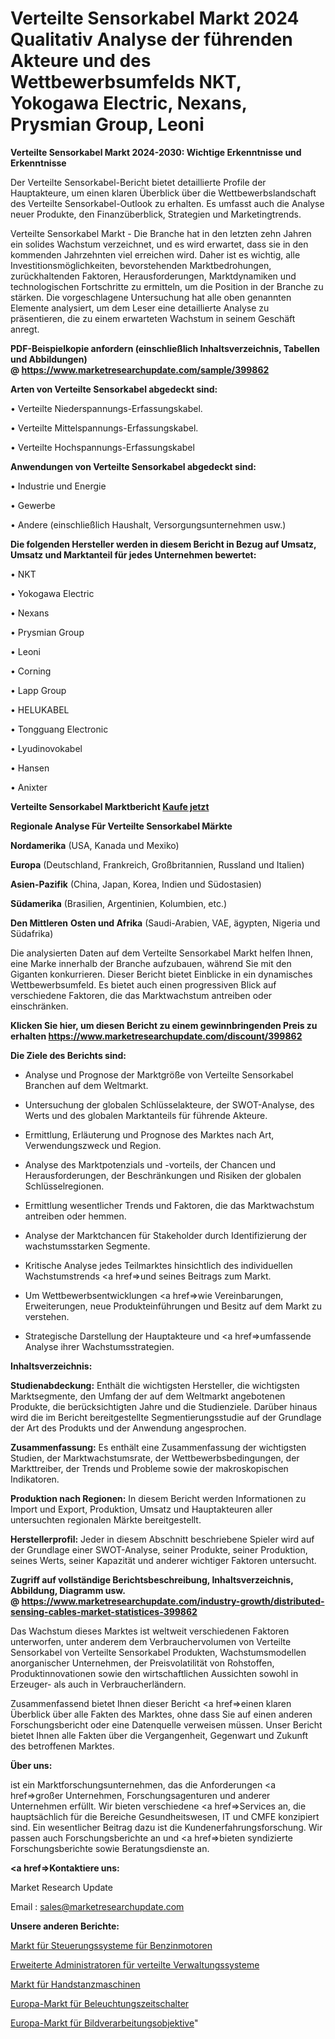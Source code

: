 # Verteilte Sensorkabel Markt 2024 Qualitativ Analyse der führenden Akteure und des Wettbewerbsumfelds NKT, Yokogawa Electric, Nexans, Prysmian Group, Leoni

<strong>Verteilte Sensorkabel Markt 2024-2030: Wichtige Erkenntnisse und Erkenntnisse</strong>

Der Verteilte Sensorkabel-Bericht bietet detaillierte Profile der Hauptakteure, um einen klaren Überblick über die Wettbewerbslandschaft des Verteilte Sensorkabel-Outlook zu erhalten. Es umfasst auch die Analyse neuer Produkte, den Finanzüberblick, Strategien und Marketingtrends.

Verteilte Sensorkabel Markt - Die Branche hat in den letzten zehn Jahren ein solides Wachstum verzeichnet, und es wird erwartet, dass sie in den kommenden Jahrzehnten viel erreichen wird. Daher ist es wichtig, alle Investitionsmöglichkeiten, bevorstehenden Marktbedrohungen, zurückhaltenden Faktoren, Herausforderungen, Marktdynamiken und technologischen Fortschritte zu ermitteln, um die Position in der Branche zu stärken. Die vorgeschlagene Untersuchung hat alle oben genannten Elemente analysiert, um dem Leser eine detaillierte Analyse zu präsentieren, die zu einem erwarteten Wachstum in seinem Geschäft anregt.

<strong><b>PDF-Beispielkopie anfordern (einschließlich Inhaltsverzeichnis, Tabellen und Abbildungen) @ </b></strong><strong><a href=https://www.marketresearchupdate.com/sample/399862><strong>https://www.marketresearchupdate.com/sample/399862</u></a></strong></strong>

<strong>Arten von Verteilte Sensorkabel abgedeckt sind:</strong>

• Verteilte Niederspannungs-Erfassungskabel.

• Verteilte Mittelspannungs-Erfassungskabel.

• Verteilte Hochspannungs-Erfassungskabel

<strong>Anwendungen von Verteilte Sensorkabel abgedeckt sind:</strong>

• Industrie und Energie

• Gewerbe

• Andere (einschließlich Haushalt, Versorgungsunternehmen usw.)

<strong>Die folgenden Hersteller werden in diesem Bericht in Bezug auf Umsatz, Umsatz und Marktanteil für jedes Unternehmen bewertet:</strong>

• NKT

• Yokogawa Electric

• Nexans

• Prysmian Group

• Leoni

• Corning

• Lapp Group

• HELUKABEL

• Tongguang Electronic

• Lyudinovokabel

• Hansen

• Anixter

<strong>Verteilte Sensorkabel Marktbericht <a href=https://www.marketresearchupdate.com/buynow/399862>Kaufe jetzt</a></strong>

<strong>Regionale Analyse Für Verteilte Sensorkabel Märkte</strong>

<strong>Nordamerika</strong> (USA, Kanada und Mexiko)

<strong>Europa</strong> (Deutschland, Frankreich, Großbritannien, Russland und Italien)

<strong>Asien-Pazifik</strong> (China, Japan, Korea, Indien und Südostasien)

<strong>Südamerika</strong> (Brasilien, Argentinien, Kolumbien, etc.)

<strong>Den Mittleren</strong> <strong>Osten und Afrika</strong> (Saudi-Arabien, VAE, ägypten, Nigeria und Südafrika)

Die analysierten Daten auf dem Verteilte Sensorkabel Markt helfen Ihnen, eine Marke innerhalb der Branche aufzubauen, während Sie mit den Giganten konkurrieren. Dieser Bericht bietet Einblicke in ein dynamisches Wettbewerbsumfeld. Es bietet auch einen progressiven Blick auf verschiedene Faktoren, die das Marktwachstum antreiben oder einschränken.

<strong>Klicken Sie hier, um diesen Bericht zu einem gewinnbringenden Preis zu erhalten
</strong><strong><a href=https://www.marketresearchupdate.com/discount/399862>https://www.marketresearchupdate.com/discount/399862</b></u></strong></a>

<strong>Die Ziele des Berichts sind:</strong>

- Analyse und Prognose der Marktgröße von Verteilte Sensorkabel Branchen auf dem Weltmarkt.

- Untersuchung der globalen Schlüsselakteure, der SWOT-Analyse, des Werts und des globalen Marktanteils für führende Akteure.

- Ermittlung, Erläuterung und Prognose des Marktes nach Art, Verwendungszweck und Region.

- Analyse des Marktpotenzials und -vorteils, der Chancen und Herausforderungen, der Beschränkungen und Risiken der globalen Schlüsselregionen.

- Ermittlung wesentlicher Trends und Faktoren, die das Marktwachstum antreiben oder hemmen.

- Analyse der Marktchancen für Stakeholder durch Identifizierung der wachstumsstarken Segmente.

- Kritische Analyse jedes Teilmarktes hinsichtlich des individuellen Wachstumstrends <a href=>und</a> seines Beitrags zum Markt.

- Um Wettbewerbsentwicklungen <a href=>wie</a> Vereinbarungen, Erweiterungen, neue Produkteinführungen und Besitz auf dem Markt zu verstehen.

- Strategische Darstellung der Hauptakteure und <a href=>umfas</a>sende Analyse ihrer Wachstumsstrategien.

<strong>Inhaltsverzeichnis:</strong>

<strong>Studienabdeckung:</strong> Enthält die wichtigsten Hersteller, die wichtigsten Marktsegmente, den Umfang der auf dem Weltmarkt angebotenen Produkte, die berücksichtigten Jahre und die Studienziele. Darüber hinaus wird die im Bericht bereitgestellte Segmentierungsstudie auf der Grundlage der Art des Produkts und der Anwendung angesprochen.

<strong>Zusammenfassung:</strong> Es enthält eine Zusammenfassung der wichtigsten Studien, der Marktwachstumsrate, der Wettbewerbsbedingungen, der Markttreiber, der Trends und Probleme sowie der makroskopischen Indikatoren.

<strong>Produktion nach Regionen:</strong> In diesem Bericht werden Informationen zu Import und Export, Produktion, Umsatz und Hauptakteuren aller untersuchten regionalen Märkte bereitgestellt.

<strong>Herstellerprofil:</strong> Jeder in diesem Abschnitt beschriebene Spieler wird auf der Grundlage einer SWOT-Analyse, seiner Produkte, seiner Produktion, seines Werts, seiner Kapazität und anderer wichtiger Faktoren untersucht.

<strong><b>Zugriff auf vollständige Berichtsbeschreibung, Inhaltsverzeichnis, Abbildung, Diagramm usw. @ </b></strong><strong><a href=https://www.marketresearchupdate.com/industry-growth/distributed-sensing-cables-market-statistices-399862>https://www.marketresearchupdate.com/industry-growth/distributed-sensing-cables-market-statistices-399862</a></strong>

Das Wachstum dieses Marktes ist weltweit verschiedenen Faktoren unterworfen, unter anderem dem Verbrauchervolumen von Verteilte Sensorkabel von Verteilte Sensorkabel Produkten, Wachstumsmodellen anorganischer Unternehmen, der Preisvolatilität von Rohstoffen, Produktinnovationen sowie den wirtschaftlichen Aussichten sowohl in Erzeuger- als auch in Verbraucherländern.

Zusammenfassend bietet Ihnen dieser Bericht <a href=>einen</a> klaren Überblick über alle Fakten des Marktes, ohne dass Sie auf einen anderen Forschungsbericht oder eine Datenquelle verweisen müssen. Unser Bericht bietet Ihnen alle Fakten über die Vergangenheit, Gegenwart und Zukunft des betroffenen Marktes.

<strong>Über uns:</strong>

 ist ein Marktforschungsunternehmen, das die Anforderungen <a href=>großer</a> Unternehmen, Forschungsagenturen und anderer Unternehmen erfüllt. Wir bieten verschiedene <a href=>Services</a> an, die hauptsächlich für die Bereiche Gesundheitswesen, IT und CMFE konzipiert sind. Ein wesentlicher Beitrag dazu ist die Kundenerfahrungsforschung. Wir passen auch Forschungsberichte an und <a href=>bieten</a> syndizierte Forschungsberichte sowie Beratungsdienste an.

<strong><a href=>Kontaktiere uns:</a></strong>

Market Research Update

Email : sales@marketresearchupdate.com

<strong>Unsere anderen Berichte:</strong>

<a href=https://www.linkedin.com/pulse/gasoline-engine-control-systems-market-latest>Markt für Steuerungssysteme für Benzinmotoren</a>

<a href=https://www.linkedin.com/pulse/advanced-distributed-management-system-adms>Erweiterte Administratoren für verteilte Verwaltungssysteme</a>

<a href=https://www.linkedin.com/pulse/hand-held-punching-machines-market-sizing-up-anticipating>Markt für Handstanzmaschinen</a>

<a href=https://www.linkedin.com/pulse/europe-lighting-time-switches-market-size2023-2030>Europa-Markt für Beleuchtungszeitschalter</a>

<a href=https://www.linkedin.com/pulse/europe-machine-vision-lenses-market-2023-thriving>Europa-Markt für Bildverarbeitungsobjektive</a>"
